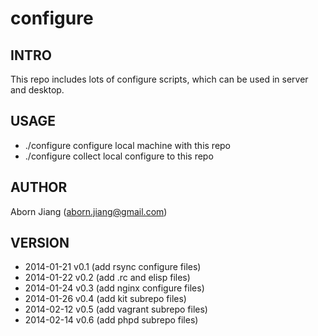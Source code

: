 configure
=========

## INTRO
 This repo includes lots of configure scripts, which can be used in
server and desktop.

## USAGE
* ./configure   configure local machine with this repo
* ./configure   collect local configure to this repo

## AUTHOR
Aborn Jiang (aborn.jiang@gmail.com)

## VERSION
* 2014-01-21 v0.1 (add rsync configure files)
* 2014-01-22 v0.2 (add .rc and elisp files)
* 2014-01-24 v0.3 (add nginx configure files)
* 2014-01-26 v0.4 (add kit subrepo files)
* 2014-02-12 v0.5 (add vagrant subrepo files)
* 2014-02-14 v0.6 (add phpd subrepo files)


